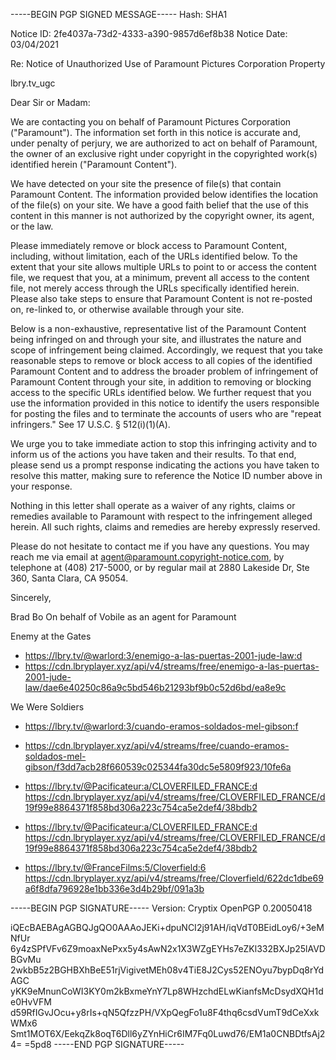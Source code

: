 -----BEGIN PGP SIGNED MESSAGE-----
Hash: SHA1

Notice ID: 2fe4037a-73d2-4333-a390-9857d6ef8b38
Notice Date: 03/04/2021

Re: Notice of Unauthorized Use of Paramount Pictures Corporation Property

lbry.tv_ugc

Dear Sir or Madam:

We are contacting you on behalf of Paramount Pictures Corporation ("Paramount"). The information set forth in this notice is accurate and, under penalty of perjury, we are authorized to act on behalf of Paramount, the owner of an exclusive right under copyright in the copyrighted work(s) identified herein ("Paramount Content").

We have detected on your site the presence of file(s) that contain Paramount Content. The information provided below identifies the location of the file(s) on your site. We have a good faith belief that the use of this content in this manner is not authorized by the copyright owner, its agent, or the law.

Please immediately remove or block access to Paramount Content, including, without limitation, each of the URLs identified below. To the extent that your site allows multiple URLs to point to or access the content file, we request that you, at a minimum, prevent all access to the content file, not merely access through the URLs specifically identified herein. Please also take steps to ensure that Paramount Content is not re-posted on, re-linked to, or otherwise available through your site.

Below is a non-exhaustive, representative list of the Paramount Content being infringed on and through your site, and illustrates the nature and scope of infringement being claimed. Accordingly, we request that you take reasonable steps to remove or block access to all copies of the identified Paramount Content and to address the broader problem of infringement of Paramount Content through your site, in addition to removing or blocking access to the specific URLs identified below. We further request that you use the information provided in this notice to identify the users responsible for posting the files and to terminate the accounts of users who are "repeat infringers." See 17 U.S.C. § 512(i)(1)(A).

We urge you to take immediate action to stop this infringing activity and to inform us of the actions you have taken and their results. To that end, please send us a prompt response indicating the actions you have taken to resolve this matter, making sure to reference the Notice ID number above in your response.

Nothing in this letter shall operate as a waiver of any rights, claims or remedies available to Paramount with respect to the infringement alleged herein. All such rights, claims and remedies are hereby expressly reserved.

Please do not hesitate to contact me if you have any questions. You may reach me via email at agent@paramount.copyright-notice.com, by telephone at (408) 217-5000, or by regular mail at 2880 Lakeside Dr, Ste 360, Santa Clara, CA 95054.

Sincerely,

Brad Bo
On behalf of Vobile as an agent for Paramount
<Personal information hidden>
Information Regarding Infringed Paramount Works


Enemy at the Gates


- https://lbry.tv/@warlord:3/enemigo-a-las-puertas-2001-jude-law:d
- https://cdn.lbryplayer.xyz/api/v4/streams/free/enemigo-a-las-puertas-2001-jude-law/dae6e40250c86a9c5bd546b21293bf9b0c52d6bd/ea8e9c




We Were Soldiers


- https://lbry.tv/@warlord:3/cuando-eramos-soldados-mel-gibson:f
- https://cdn.lbryplayer.xyz/api/v4/streams/free/cuando-eramos-soldados-mel-gibson/f3dd7acb28f660539c025344fa30dc5e5809f923/10fe6a


- https://lbry.tv/@Pacificateur:a/CLOVERFILED_FRANCE:d
  https://cdn.lbryplayer.xyz/api/v4/streams/free/CLOVERFILED_FRANCE/d19f99e8864371f858bd306a223c754ca5e2def4/38bdb2
  
- https://lbry.tv/@Pacificateur:a/CLOVERFILED_FRANCE:d
  https://cdn.lbryplayer.xyz/api/v4/streams/free/CLOVERFILED_FRANCE/d19f99e8864371f858bd306a223c754ca5e2def4/38bdb2

- https://lbry.tv/@FranceFilms:5/Cloverfield:6
  https://cdn.lbryplayer.xyz/api/v4/streams/free/Cloverfield/622dc1dbe69a6f8dfa796928e1bb336e3d4b29bf/091a3b





-----BEGIN PGP SIGNATURE-----
Version: Cryptix OpenPGP 0.20050418

iQEcBAEBAgAGBQJgQO0AAAoJEKi+dpuNCI2j91AH/iqVdT0BEidLoy6/+3eMNfUr
6y4zSPfVFv6Z9moaxNePxx5y4sAwN2x1X3WZgEYHs7eZKl332BXJp25lAVDBGvMu
2wkbB5z2BGHBXhBeE51rjVigivetMEh08v4TiE8J2Cys52ENOyu7bypDq8rYdAGC
yKK9eMnunCoWI3KY0m2kBxmeYnY7Lp8WHzchdELwKianfsMcDsydXQH1de0HvVFM
d59RfIGvJOcu+y8rIs+qN5QfzzPH/VXpQegFo1u8F4thq6csdVumT9dCeXxkWMx6
Smt1MOT6X/EekqZk8oqT6Dll6yZYnHiCr6IM7Fq0Luwd76/EM1a0CNBDtfsAj24=
=5pd8
-----END PGP SIGNATURE----- 
